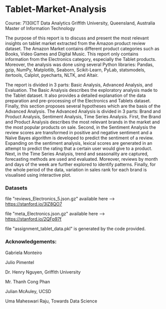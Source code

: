 # Tablet-Market-Analysis
Course: 7130ICT Data Analytics Griffith University, Queensland, Australia Master of Information Technology  

The purpose of this report is to discuss and present the most relevant insights on tablet market extracted from the Amazon product review dataset. The Amazon Market contains different product categories such as Books, Video Games and Digital Music. This report only contains information from the Electronics category, especially the Tablet products. Moreover, the analysis was done using several Python libraries: Pandas, gzip, NumPy, Matplotlib, Seaborn, Scikit-Learn, PyLab, statsmodels, itertools, Calplot, pyecharts, NLTK, and Altair. 

The report is divided in 3 parts: Basic Analysis, Advanced Analysis, and Evaluation.  The Basic Analysis describes the exploratory analysis made to the Tablet dataset. It also provides a detailed explanation of the data preparation and pre-processing of the Electronics and Tablets dataset. Finally, this section proposes several hypotheses which are the basis of the Advanced Analysis.  The Advanced Analysis is divided in 3 parts: Brand and Product Analysis, Sentiment Analysis, Time Series Analysis. First, the Brand and Product Analysis describes the most relevant brands in the market and the most popular products on sale. Second, in the Sentiment Analysis the review scores are transformed in positive and negative sentiment and a Naïve Bayes algorithm is developed to predict the sentiment of a review. Expanding on the sentiment analysis, lexical scores are generated in an attempt to predict the rating that a certain user would give to a product.  Next, in the Time Series Analysis, trend and seasonality are captured, forecasting methods are used and evaluated. Moreover, reviews by month and days of the week are further explored to identify patterns. Finally, for the whole period of the data, variation in sales rank for each brand is visualised using interactive plot.  


### Datasets
file "reviews_Electronics_5.json.gz" available here --> https://stanford.io/3lZ8QO7 

file "meta_Electronics.json.gz" available here --> https://stanford.io/2QFp97f 

file "assignment_tablet_data.pkl" is generated by the code provided.


### Acknowledgements: 

Gabriela Monteiro 

Julio Pimentel 

Dr. Henry Nguyen, Griffith University 

Mr. Thanh Cong Phan 

Julian McAuley, UCSD 

Uma Maheswari Raju, Towards Data Science
